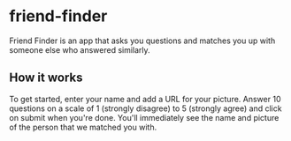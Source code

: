 # friend-finder
Friend Finder is an app that asks you questions and matches you up with someone else who answered similarly. 

## How it works
To get started, enter your name and add a URL for your picture. Answer 10 questions on a scale of 1 (strongly disagree) to 5 (strongly agree) and click on submit when you're done. You'll immediately see the name and picture of the person that we matched you with.
